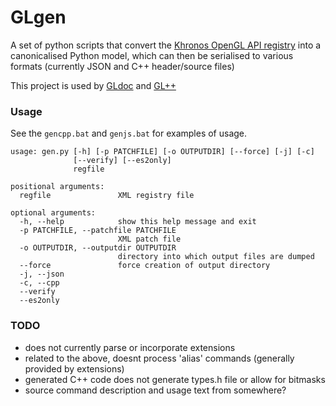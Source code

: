 # GLgen
A set of python scripts that convert the [Khronos OpenGL API registry](https://cvs.khronos.org/svn/repos/ogl/trunk/doc/registry/public/api/gl.xml) into a canonicalised Python model, which can then be serialised to various formats (currently JSON and C++ header/source files)

This project is used by [GLdoc](https://github.com/seshbot/gldoc) and [GL++](https://github.com/seshbot/glpp)

### Usage

See the <code>gencpp.bat</code> and <code>genjs.bat</code> for examples of usage.

    usage: gen.py [-h] [-p PATCHFILE] [-o OUTPUTDIR] [--force] [-j] [-c]
                  [--verify] [--es2only]
                  regfile
    
    positional arguments:
      regfile               XML registry file
    
    optional arguments:
      -h, --help            show this help message and exit
      -p PATCHFILE, --patchfile PATCHFILE
                            XML patch file
      -o OUTPUTDIR, --outputdir OUTPUTDIR
                            directory into which output files are dumped
      --force               force creation of output directory
      -j, --json
      -c, --cpp
      --verify
      --es2only

### TODO
 - does not currently parse or incorporate extensions
 - related to the above, doesnt process 'alias' commands (generally provided by extensions)
 - generated C++ code does not generate types.h file or allow for bitmasks
 - source command description and usage text from somewhere?
